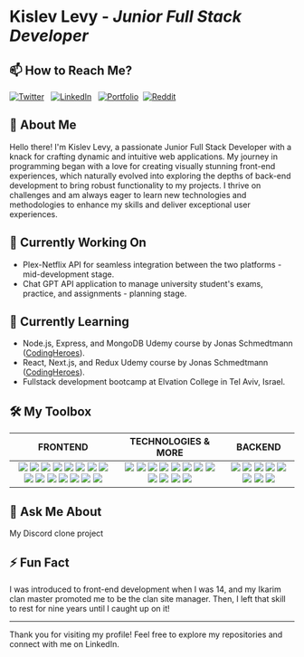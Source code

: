 # Kislev Levy - _Junior Full Stack Developer_
## 📫 How to Reach Me?
[![Twitter](https://img.shields.io/badge/Twitter-_?logo=x&style=for-the-badge&labelColor=black&logoColor=white&color=71797E)](https://x.com/KislevLevy) &nbsp;
[![LinkedIn](https://img.shields.io/badge/LinkedIn-_?logo=linkedin&style=for-the-badge&labelColor=1973e8&logoColor=white&color=71797E)](https://www.linkedin.com/in/kislevlevy/) &nbsp;
[![Portfolio](https://img.shields.io/badge/Portfolio-_?logo=google-chrome&style=for-the-badge&labelColor=3880f0&logoColor=white&color=71797E)](https://www.kislev.me/)&nbsp;
[![Reddit](https://img.shields.io/badge/Reddit-_?logo=reddit&style=for-the-badge&labelColor=ff4501&logoColor=white&color=71797E)](https://www.reddit.com/user/kislev-levy/)

## 🚀 About Me
Hello there! I'm Kislev Levy, a passionate Junior Full Stack Developer with a knack for crafting dynamic and intuitive web applications. My journey in programming began with a love for creating visually stunning front-end experiences, which naturally evolved into exploring the depths of back-end development to bring robust functionality to my projects. I thrive on challenges and am always eager to learn new technologies and methodologies to enhance my skills and deliver exceptional user experiences.

## 🔭 Currently Working On
- Plex-Netflix API for seamless integration between the two platforms - mid-development stage.
- Chat GPT API application to manage university student's exams, practice, and assignments - planning stage.

## 🌱 Currently Learning
- Node.js, Express, and MongoDB Udemy course by Jonas Schmedtmann ([CodingHeroes](https://codingheroes.io/)).
- React, Next.js, and Redux Udemy course by Jonas Schmedtmann ([CodingHeroes](https://codingheroes.io/)).
- Fullstack development bootcamp at Elvation College in Tel Aviv, Israel.

## 🛠️ My Toolbox
|FRONTEND|TECHNOLOGIES & MORE|BACKEND|
|:-:|:-:|:-:|
| ![](https://img.shields.io/badge/React-0?logo=react&logoColor=61DAFB&color=white) ![](https://img.shields.io/badge/Next.js-0?logo=next.js&logoColor=000000&color=white) ![](https://img.shields.io/badge/TypeScript-0?logo=typescript&logoColor=3178C6&color=white) ![](https://img.shields.io/badge/JavaScript-0?logo=javascript&logoColor=F7DF1E&color=white) ![](https://img.shields.io/badge/Redux-0?logo=redux&logoColor=764ABC&color=white) ![](https://img.shields.io/badge/TailwindCSS-0?logo=tailwindCSS&logoColor=06B6D4&color=white) ![](https://img.shields.io/badge/Material_UI-0?logo=mui&logoColor=007FFF&color=white) ![](https://img.shields.io/badge/Vite-0?logo=vite&logoColor=646CFF&color=white) ![](https://img.shields.io/badge/React_Native-0?logo=react&logoColor=61DAFB&color=white) ![](https://img.shields.io/badge/Bootstrap-0?logo=bootstrap&logoColor=7952B3&color=white) ![](https://img.shields.io/badge/CSS3-0?logo=css3&logoColor=1572B6&color=white) ![](https://img.shields.io/badge/HTML5-0?logo=html5&logoColor=E34F26&color=white) ![](https://img.shields.io/badge/shadcn%2Fui-0?logo=shadcnui&logoColor=000000&color=white) ![](https://img.shields.io/badge/Axios-0?logo=axios&logoColor=5A29E4&color=white) ![](https://img.shields.io/badge/jQuery-0?logo=jquery&logoColor=0769AD&color=white) | ![](https://img.shields.io/badge/Git-0?logo=git&logoColor=F05032&color=white) ![](https://img.shields.io/badge/npm-0?logo=npm&logoColor=CB3837&color=white) ![](https://img.shields.io/badge/Vercel-0?logo=vercel&logoColor=000000&color=white) ![](https://img.shields.io/badge/Render-0?logo=render&logoColor=000000&color=white) ![](https://img.shields.io/badge/Cloudinary-0?logo=Cloudinary&logoColor=3448C5&color=white) ![](https://img.shields.io/badge/Adobe_CC-0?logo=adobecreativecloud&logoColor=DA1F26&color=white) ![](https://img.shields.io/badge/TensorFlow-0?logo=tensorflow&logoColor=FF6F00&color=white) ![](https://img.shields.io/badge/JSON-0?logo=json&logoColor=000000&color=white) ![](https://img.shields.io/badge/PayPal-0?logo=paypal&logoColor=003087&color=white) ![](https://img.shields.io/badge/Stripe-0?logo=stripe&logoColor=008CDD&color=white) ![](https://img.shields.io/badge/Hostinger-0?logo=hostinger&logoColor=673DE6&color=white) ![](https://img.shields.io/badge/Parcel-0?logo=dropbox&logoColor=c4946a&color=white) | ![](https://img.shields.io/badge/Node.js-0?logo=node.js&logoColor=5FA04E&color=white) ![](https://img.shields.io/badge/Express-0?logo=express&logoColor=000000&color=white) ![](https://img.shields.io/badge/MongoDB-0?logo=mongodb&logoColor=47A248&color=white) ![](https://img.shields.io/badge/Firebase-0?logo=firebase&logoColor=DD2C00&color=white) ![](https://img.shields.io/badge/JWT-0?logo=jsonwebtokens&logoColor=000000&color=white) ![](https://img.shields.io/badge/Prisma-0?logo=prisma&logoColor=2D3748&color=white) ![](https://img.shields.io/badge/Mongoose-0?logo=mongoose&logoColor=880000&color=white) ![](https://img.shields.io/badge/Pug-0?logo=pug&logoColor=A86454&color=white) |

## 💬 Ask Me About
My Discord clone project

## ⚡ Fun Fact
I was introduced to front-end development when I was 14, and my Ikarim clan master promoted me to be the clan site manager.
Then, I left that skill to rest for nine years until I caught up on it!

---
Thank you for visiting my profile! Feel free to explore my repositories and connect with me on LinkedIn.
